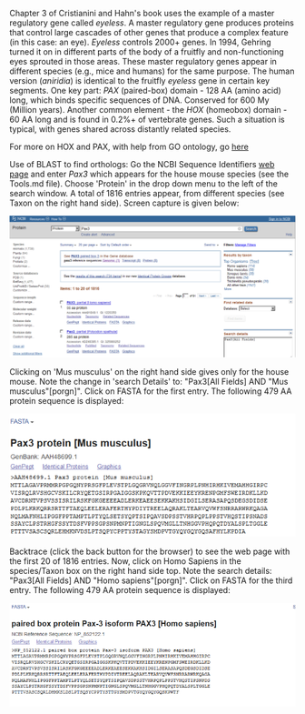Chapter 3 of Cristianini and Hahn's book uses the example of a master regulatory gene called *eyeless*. A master regulatory gene produces proteins that control large cascades of other genes that produce a complex feature (in this case: an eye). *Eyeless* controls 2000+ genes. In 1994, Gehring turned it on in different parts of the body of a fruitfly and non-functioning eyes sprouted in those areas. These master regulatory genes appear in different species (e.g., mice and humans) for the same purpose. The human version (*aniridia*) is identical to the fruitfly *eyeless* gene in certain key segments. One key part: *PAX* (paired-box) domain - 128 AA (amino acid) long, which binds specific sequences of DNA. Conserved for 600 My (Million years). Another common element - the *HOX* (homeobox) domain - 60 AA long and is found in 0.2%+ of vertebrate genes. Such a situation is typical, with genes shared across distantly related species. 

For more on HOX and PAX, with help from GO ontology, go [here](https://github.com/RShankar/Semantic-Web-for-Genomics/blob/master/Tools/Tools.md)

Use of BLAST to find orthologs: Go the NCBI Sequence Identifiers [web page](https://www.ncbi.nlm.nih.gov/genbank/sequenceids/) and enter *Pax3*  which appears for the house mouse species (see the Tools.md file). Choose 'Protein' in the drop down menu to the left of the search window. A total of 1816 entries appear, from different species (see Taxon on the right hand side). Screen capture is given below:

![alt text](https://github.com/RShankar/Semantic-Web-for-Genomics/blob/master/Examples/Sequence%20Alignment/Screenshot_2018-11-15%20Pax3%20-%20Protein%20-%20NCBI.png "PAX3 Sequence Finder on NCBI")

Clicking on 'Mus musculus' on the right hand side gives only for the house mouse. Note the change in 'search Details' to: "Pax3[All Fields] AND "Mus musculus"[porgn]".  Click on FASTA for the first entry. The following 479 AA protein sequence is displayed:

![alt text](https://github.com/RShankar/Semantic-Web-for-Genomics/blob/master/Examples/Sequence%20Alignment/Screenshot_2018-11-15%20Pax3%20protein%20%5BMus%20musculus%5D%20-%20Protein%20-%20NCBI.png "Mouse PAX3 protein sequence")

Backtrace (click the back button for the browser) to see the web page with the first 20 of 1816 entries. Now, click on Homo Sapiens in the species/Taxon box on the right hand side top. Note the search details: "Pax3[All Fields] AND "Homo sapiens"[porgn]". Click on FASTA for the third entry. The following 479 AA protein sequence is displayed:

![alt text](https://github.com/RShankar/Semantic-Web-for-Genomics/blob/master/Examples/Sequence%20Alignment/Screenshot_2018-11-15%20paired%20box%20protein%20Pax-3%20isoform%20PAX3%20%5BHomo%20sapiens%5D%20-%20Protein%20-%20NCBI.png "Human PAX3 protein sequence")


